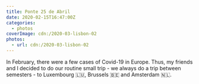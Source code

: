 ```yaml
---
title: Ponte 25 de Abril
date: 2020-02-15T16:47:00Z
categories:
  - photos
coverImage: cdn:/2020-03-lisbon-02
photos:
  - url: cdn:/2020-03-lisbon-02
---
```


In February, there were a few cases of Covid-19 in Europe. Thus, my friends and I decided to do our routine small trip - we always do a trip between semesters - to Luxembourg 🇱🇺, Brussels 🇧🇪 and Amsterdam 🇳🇱.
